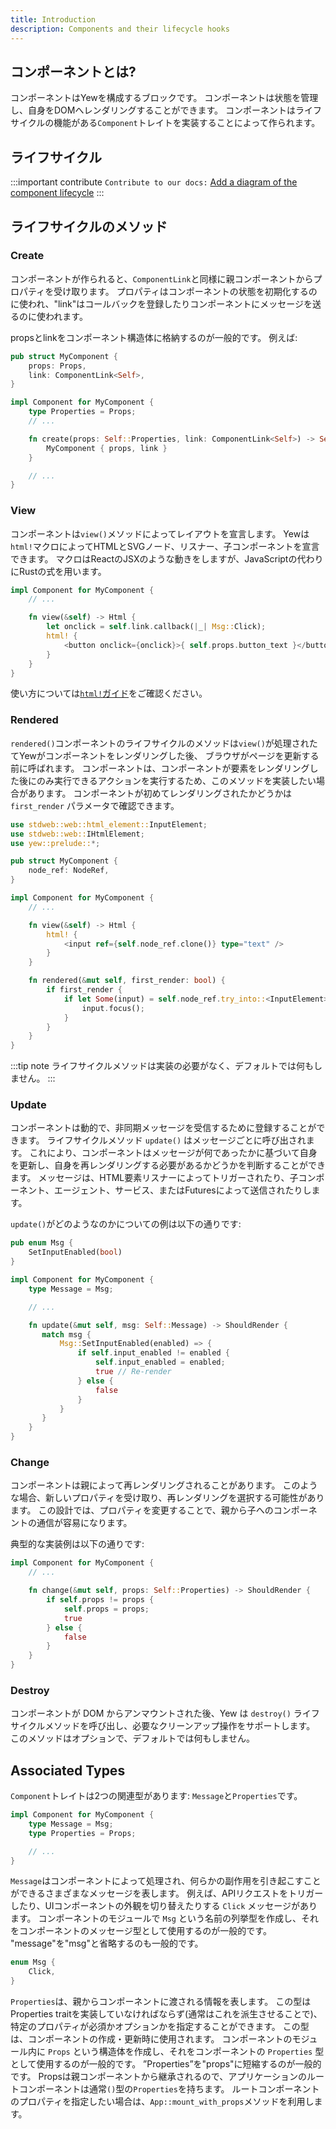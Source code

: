 ```yaml
---
title: Introduction
description: Components and their lifecycle hooks
---
```

## コンポーネントとは?

コンポーネントはYewを構成するブロックです。
コンポーネントは状態を管理し、自身をDOMへレンダリングすることができます。
コンポーネントはライフサイクルの機能がある`Component`トレイトを実装することによって作られます。

## ライフサイクル

:::important contribute
`Contribute to our docs:` [Add a diagram of the component lifecycle](https://github.com/yewstack/docs/issues/22)
:::

## ライフサイクルのメソッド

### Create

コンポーネントが作られると、`ComponentLink`と同様に親コンポーネントからプロパティを受け取ります。
プロパティはコンポーネントの状態を初期化するのに使われ、"link"はコールバックを登録したりコンポーネントにメッセージを送るのに使われます。

propsとlinkをコンポーネント構造体に格納するのが一般的です。
例えば:

```rust
pub struct MyComponent {
    props: Props,
    link: ComponentLink<Self>,
}

impl Component for MyComponent {
    type Properties = Props;
    // ...

    fn create(props: Self::Properties, link: ComponentLink<Self>) -> Self {
        MyComponent { props, link }
    }

    // ...
}
```

### View

コンポーネントは`view()`メソッドによってレイアウトを宣言します。
Yewは`html!`マクロによってHTMLとSVGノード、リスナー、子コンポーネントを宣言できます。
マクロはReactのJSXのような動きをしますが、JavaScriptの代わりにRustの式を用います。

```rust
impl Component for MyComponent {
    // ...

    fn view(&self) -> Html {
        let onclick = self.link.callback(|_| Msg::Click);
        html! {
            <button onclick={onclick}>{ self.props.button_text }</button>
        }
    }
}
```

使い方については[`html!`ガイド](html.md)をご確認ください。

### Rendered

`rendered()`コンポーネントのライフサイクルのメソッドは`view()`が処理されたてYewがコンポーネントをレンダリングした後、
ブラウザがページを更新する前に呼ばれます。
コンポーネントは、コンポーネントが要素をレンダリングした後にのみ実行できるアクションを実行するため、このメソッドを実装したい場合があります。
コンポーネントが初めてレンダリングされたかどうかは `first_render` パラメータで確認できます。

```rust
use stdweb::web::html_element::InputElement;
use stdweb::web::IHtmlElement;
use yew::prelude::*;

pub struct MyComponent {
    node_ref: NodeRef,
}

impl Component for MyComponent {
    // ...

    fn view(&self) -> Html {
        html! {
            <input ref={self.node_ref.clone()} type="text" />
        }
    }

    fn rendered(&mut self, first_render: bool) {
        if first_render {
            if let Some(input) = self.node_ref.try_into::<InputElement>() {
                input.focus();
            }
        }
    }
}
```

:::tip note
ライフサイクルメソッドは実装の必要がなく、デフォルトでは何もしません。
:::

### Update

コンポーネントは動的で、非同期メッセージを受信するために登録することができます。
ライフサイクルメソッド `update()` はメッセージごとに呼び出されます。
これにより、コンポーネントはメッセージが何であったかに基づいて自身を更新し、自身を再レンダリングする必要があるかどうかを判断することができます。
メッセージは、HTML要素リスナーによってトリガーされたり、子コンポーネント、エージェント、サービス、またはFuturesによって送信されたりします。

`update()`がどのようなのかについての例は以下の通りです:

```rust
pub enum Msg {
    SetInputEnabled(bool)
}

impl Component for MyComponent {
    type Message = Msg;

    // ...

    fn update(&mut self, msg: Self::Message) -> ShouldRender {
       match msg {
           Msg::SetInputEnabled(enabled) => {
               if self.input_enabled != enabled {
                   self.input_enabled = enabled;
                   true // Re-render
               } else {
                   false
               }
           }
       }
    }
}
```

### Change

コンポーネントは親によって再レンダリングされることがあります。
このような場合、新しいプロパティを受け取り、再レンダリングを選択する可能性があります。
この設計では、プロパティを変更することで、親から子へのコンポーネントの通信が容易になります。

典型的な実装例は以下の通りです:

```rust
impl Component for MyComponent {
    // ...

    fn change(&mut self, props: Self::Properties) -> ShouldRender {
        if self.props != props {
            self.props = props;
            true
        } else {
            false
        }
    }
}
```

### Destroy

コンポーネントが DOM からアンマウントされた後、Yew は `destroy()` ライフサイクルメソッドを呼び出し、必要なクリーンアップ操作をサポートします。
このメソッドはオプションで、デフォルトでは何もしません。

## Associated Types

`Component`トレイトは2つの関連型があります: `Message`と`Properties`です。

```rust
impl Component for MyComponent {
    type Message = Msg;
    type Properties = Props;

    // ...
}
```

`Message`はコンポーネントによって処理され、何らかの副作用を引き起こすことができるさまざまなメッセージを表します。
例えば、APIリクエストをトリガーしたり、UIコンポーネントの外観を切り替えたりする `Click` メッセージがあります。
コンポーネントのモジュールで `Msg` という名前の列挙型を作成し、それをコンポーネントのメッセージ型として使用するのが一般的です。
"message"を"msg"と省略するのも一般的です。

```rust
enum Msg {
    Click,
}
```

`Properties`は、親からコンポーネントに渡される情報を表します。
この型はProperties traitを実装していなければならず\(通常はこれを派生させることで\)、特定のプロパティが必須かオプションかを指定することができます。
この型は、コンポーネントの作成・更新時に使用されます。
コンポーネントのモジュール内に `Props` という構造体を作成し、それをコンポーネントの `Properties` 型として使用するのが一般的です。
”Properties”を"props"に短縮するのが一般的です。
Propsは親コンポーネントから継承されるので、アプリケーションのルートコンポーネントは通常`()`型の`Properties`を持ちます。
ルートコンポーネントのプロパティを指定したい場合は、`App::mount_with_props`メソッドを利用します。